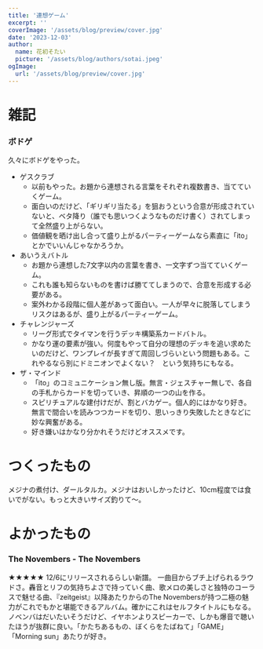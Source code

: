 ```yaml
---
title: '連想ゲーム'
excerpt: ''
coverImage: '/assets/blog/preview/cover.jpg'
date: '2023-12-03'
author:
  name: 花初そたい
  picture: '/assets/blog/authors/sotai.jpeg'
ogImage:
  url: '/assets/blog/preview/cover.jpg'
---
```

# 雑記
### ボドゲ
久々にボドゲをやった。
- ゲスクラブ
  - 以前もやった。お題から連想される言葉をそれぞれ複数書き、当てていくゲーム。
  - 面白いのだけど、「ギリギリ当たる」を狙おうという合意が形成されていないと、ベタ降り（誰でも思いつくようなものだけ書く）されてしまって全然盛り上がらない。
  - 価値観を晒け出し合って盛り上がるパーティーゲームなら素直に「ito」とかでいいんじゃなかろうか。
- あいうえバトル
  - お題から連想した7文字以内の言葉を書き、一文字ずつ当てていくゲーム。
  - これも誰も知らないものを書けば勝ててしまうので、合意を形成する必要がある。
  - 案外わかる段階に個人差があって面白い。一人が早々に脱落してしまうリスクはあるが、盛り上がるパーティーゲーム。
- チャレンジャーズ
  - リーグ形式でタイマンを行うデッキ構築系カードバトル。
  - かなり運の要素が強い。何度もやって自分の理想のデッキを追い求めたいのだけど、ワンプレイが長すぎて周回しづらいという問題もある。これやるなら別にドミニオンでよくない？　という気持ちにもなる。
- ザ・マインド
  - 「ito」のコミュニケーション無し版。無言・ジェスチャー無しで、各自の手札からカードを切っていき、昇順の一つの山を作る。
  - スピリチュアルな建付けだが、割とバカゲー。個人的にはかなり好き。無言で間合いを読みつつカードを切り、思いっきり失敗したときなどに妙な興奮がある。
  - 好き嫌いはかなり分かれそうだけどオススメです。

# つくったもの
メジナの煮付け、ダールタルカ。メジナはおいしかったけど、10cm程度では食いでがない。もっと大きいサイズ釣りて～。

# よかったもの

### The Novembers - The Novembers
★★★★★
12/6にリリースされるらしい新譜。
一曲目からブチ上げられるラウドさ。轟音とリフの気持ちよさで持っていく曲、歌メロの美しさと独特のコーラスで魅せる曲、『zeitgeist』以降あたりからのThe Novembersが持つ二極の魅力がこれでもかと堪能できるアルバム。確かにこれはセルフタイトルにもなる。
ノベンバはだいたいそうだけど、イヤホンよりスピーカーで、しかも爆音で聴いたほうが抜群に良い。「かたちあるもの、ぼくらをたばねて」「GAME」「Morning sun」あたりが好き。